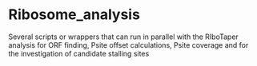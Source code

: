 # Ribosome_analysis

Several scripts or wrappers that can run in parallel with the RIboTaper analysis for ORF finding, Psite offset calculations, Psite coverage and for the investigation of candidate stalling sites

